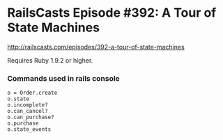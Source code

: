 # RailsCasts Episode #392: A Tour of State Machines

http://railscasts.com/episodes/392-a-tour-of-state-machines

Requires Ruby 1.9.2 or higher.


### Commands used in rails console

```
o = Order.create
o.state
o.incomplete?
o.can_cancel?
o.can_purchase?
o.purchase
o.state_events
```
